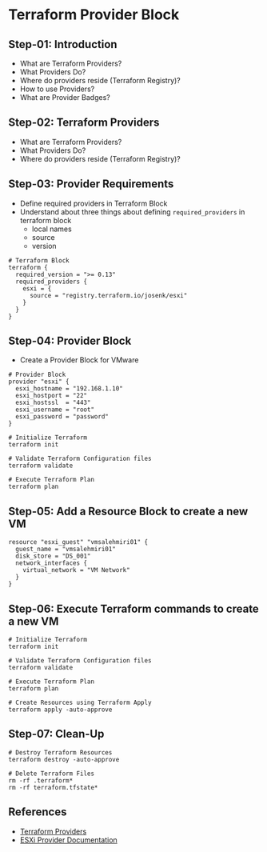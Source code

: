 # Terraform Provider Block

## Step-01: Introduction
- What are Terraform Providers?
- What Providers Do?
- Where do providers reside (Terraform Registry)?
- How to use Providers?
- What are Provider Badges?


## Step-02: Terraform Providers
- What are Terraform Providers?
- What Providers Do?
- Where do providers reside (Terraform Registry)?


## Step-03: Provider Requirements
- Define required providers in Terraform Block
- Understand about three things about defining `required_providers` in terraform block
  - local names
  - source
  - version
```t
# Terraform Block
terraform {
  required_version = ">= 0.13"
  required_providers {
    esxi = {
      source = "registry.terraform.io/josenk/esxi"
    }
  }
}
```


## Step-04: Provider Block  
- Create a Provider Block for VMware
```t
# Provider Block
provider "esxi" {
  esxi_hostname = "192.168.1.10"
  esxi_hostport = "22"
  esxi_hostssl  = "443"
  esxi_username = "root"
  esxi_password = "password"
}
```

```t
# Initialize Terraform
terraform init

# Validate Terraform Configuration files
terraform validate

# Execute Terraform Plan
terraform plan
```  

## Step-05: Add a Resource Block to create a new VM

```t
resource "esxi_guest" "vmsalehmiri01" {
  guest_name = "vmsalehmiri01"
  disk_store = "DS_001"
  network_interfaces {
    virtual_network = "VM Network"
  }
}
```

## Step-06: Execute Terraform commands to create a new VM
```t
# Initialize Terraform
terraform init

# Validate Terraform Configuration files
terraform validate

# Execute Terraform Plan
terraform plan

# Create Resources using Terraform Apply
terraform apply -auto-approve
```  

## Step-07: Clean-Up 
```t
# Destroy Terraform Resources
terraform destroy -auto-approve

# Delete Terraform Files
rm -rf .terraform*
rm -rf terraform.tfstate*
```


## References
- [Terraform Providers](https://www.terraform.io/docs/configuration/providers.html)
- [ESXi Provider Documentation](https://registry.terraform.io/providers/hashicorp/aws/latest/docs)